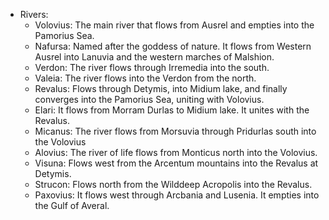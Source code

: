 - Rivers:
	- Volovius: The main river that flows from Ausrel and empties into the Pamorius Sea.
	- Nafursa: Named after the goddess of nature. It flows from Western Ausrel into Lanuvia and the western marches of Malshion.
	- Verdon: The river flows through Irremedia into the south.
	- Valeia: The river flows into the Verdon from the north.
	- Revalus: Flows through Detymis, into Midium lake, and finally converges into the Pamorius Sea, uniting with Volovius.
	- Elari: It flows from Morram Durlas to Midium lake. It unites with the Revalus.
	- Micanus: The river flows from Morsuvia through Pridurlas south into the Volovius
	- Alovius: The river of life flows from Monticus north into the Volovius.
	- Visuna: Flows west from the Arcentum mountains into the Revalus at Detymis.
	- Strucon: Flows north from the Wilddeep Acropolis into the Revalus.
	- Paxovius: It flows west through Arcbania and Lusenia. It empties into the Gulf of Averal.